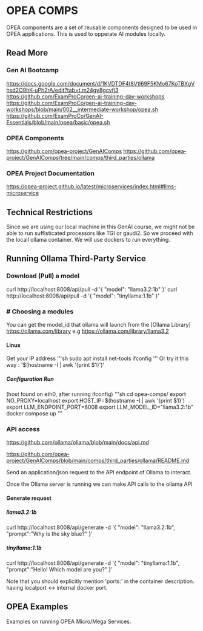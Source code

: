 # OPEA COMPS
OPEA components are a set of reusable components designed to be used in OPEA appllications.
This is used to opperate AI modules locally.

## Read More
### Gen AI Bootcamp
https://docs.google.com/document/d/1KVDTDF4t8VtI69F5KMo67KoTBXgVhsd2O9hK-uPh2rA/edit?tab=t.m24gv8gcvfj3
https://github.com/ExamProCo/gen-ai-training-day-workshops
https://github.com/ExamProCo/gen-ai-training-day-workshops/blob/main/002__intermediate-workshop/opea.sh
https://github.com/ExamProCo/GenAI-Essentials/blob/main/opea/basic/opea.sh
### OPEA Components
https://github.com/opea-project/GenAIComps
https://github.com/opea-project/GenAIComps/tree/main/comps/third_parties/ollama
### OPEA Project Documentation
https://opea-project.github.io/latest/microservices/index.html#llms-microservice

## Technical Restrictions
Since we are using our local machine in this GenAI course, we might not be able to run suffisticated processors like TGI or gaudi2.
So we proceed with the locall ollama container.
We will use dockers to run everything.

## Running Ollama Third-Party Service
### Download (Pull) a model
curl http://localhost:8008/api/pull -d '{
  "model": "llama3.2:1b"
}'
curl http://localhost:8008/api/pull -d '{
  "model": "tinyllama:1.1b"
}'

### # Choosing a modules
You can get the model_id that ollama will launch from the [Ollama Library] https://ollama.com/library
e.g https://ollama.com/library/llama3.2

#### Linux
Get your IP address
'''sh
sudo apt install net-tools 
ifconfig
'''
Or try it this way : '$(hostname -I | awk '{print $1}')'

##### Configuration Run
(host found on eth0, after running ifconfig)
'''sh
cd opea-comps/
export NO_PROXY=localhost
export HOST_IP=$(hostname -I | awk '{print $1}')
export LLM_ENDPOINT_PORT=8008 
export LLM_MODEL_ID="llama3.2:1b"
docker compose up
'''

### API access
https://github.com/ollama/ollama/blob/main/docs/api.md

https://github.com/opea-project/GenAIComps/blob/main/comps/third_parties/ollama/README.md

Send an application/json request to the API endpoint of Ollama to interact.

Once the Ollama server is running we can make API calls to the ollama API

#### Generate request
##### llama3.2:1b
curl http://localhost:8008/api/generate -d '{
  "model": "llama3.2:1b",
  "prompt":"Why is the sky blue?"
}'
##### tinyllama:1.1b
curl http://localhost:8008/api/generate -d '{
  "model": "tinyllama:1.1b",
  "prompt":"Hello! Which model are you?"
}'

Note that you should explicitly mention 'ports:' in the container description. having localport <-> internal docker port.

## OPEA Examples
Examples on running OPEA Micro/Mega Services.